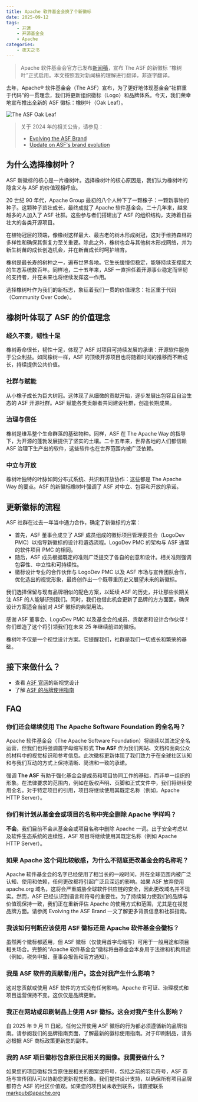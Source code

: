 ```yaml
---
title: Apache 软件基金会换了个新徽标
date: 2025-09-12
tags:
    - 开源
    - 开源基金会
    - Apache
categories:
    - 夜天之书
---
```


> Apache 软件基金会官方已发布[新闻稿](https://news.apache.org/foundation/entry/introducing-the-asfs-new-logo)，宣布 The ASF 的新徽标 “橡树叶”正式启用。本文按照我对新闻稿的理解进行翻译，非逐字翻译。

去年，Apache® 软件基金会（The ASF）宣布，为了更好地体现基金会“社群重于代码”的一贯理念，我们将更新组织徽标（Logo）和品牌体系。今天，我们荣幸地宣布推出全新的 ASF 徽标：橡树叶（Oak Leaf）。

![The ASF Oak Leaf](oak-leaf.png)

> 关于 2024 年的相关公告，请参见：
>
> * [Evolving the ASF Brand](https://news.apache.org/foundation/entry/evolving-the-asf-brand)
> * [Update on ASF's brand evolution](https://news.apache.org/foundation/entry/update-on-asfs-brand-evolution)

<!-- more -->

## 为什么选择橡树叶？

ASF 新徽标的核心是一片橡树叶。选择橡树叶的核心原因是，我们认为橡树叶的隐含义与 ASF 的价值观相呼应。

20 世纪 90 年代，Apache Group 最初的八个人种下了一颗橡子：一颗新事物的种子。这颗种子茁壮成长，最终成就了 Apache 软件基金会。二十几年来，越来越多的人加入了 ASF 社群。这些参与者们搭建出了 ASF 的组织结构，支持着日益壮大的各类开源项目。

在植物冠层的顶端，像橡树这样最大、最古老的树木形成树冠，这对于维持森林的多样性和确保其恢复力至关重要。除此之外，橡树也会与其他树木形成网络，并为新生树苗的成长创造机会，并在新苗成长时呵护培育。

橡树是最长寿的树种之一，遍布世界各地。它生长缓慢但稳定，能够持续支撑庞大的生态系统数百年。同样地，二十五年来，ASF 一直担任着开源事业稳定而坚韧的支持者，并在未来也将继续发挥这一作用。

选择橡树叶作为我们的新标志，象征着我们一贯的价值理念：社区重于代码（Community Over Code）。

## 橡树叶体现了 ASF 的价值理念

### 经久不衰，韧性十足

橡树寿命很长，韧性十足，体现了 ASF 对项目可持续发展的承诺：开源软件服务于公众利益。如同橡树一样，ASF 的顶级开源项目也将随着时间的推移而不断成长，持续提供公共价值。

### 社群与赋能

从小橡子成长为巨大树冠。这体现了从细微的贡献开始，逐步发展出包容且自治生态的 ASF 开源社群。ASF 赋能各类贡献者共同建设社群，创造长期成果。

### 治理与信任

橡树是维系整个生命群落的基础物种。同样，ASF 在 The Apache Way 的指导下，为开源的蓬勃发展提供了坚实的土壤。二十五年来，世界各地的人们都信赖 ASF 治理下生产出的软件，这些软件也在世界范围内被广泛依赖。

### 中立与开放

橡树叶独特的叶脉如同分布式系统、共识和开放协作：这些都是 The Apache Way 的要点。ASF 的新徽标橡树叶强调了 ASF 对中立、包容和开放的承诺。

## 更新徽标的流程

ASF 社群在过去一年当中通力合作，确定了新徽标的方案：

* 首先，ASF 董事会成立了 ASF 成员组成的徽标项目管理委员会（LogoDev PMC）以指导新徽标的设计和遴选流程。LogoDev PMC 的架构与 ASF 通常的软件项目 PMC 的相同。
* 随后，ASF 成员根据既定的准则广泛提交了各自的创意和设计。相关准则强调包容性、中立性和可持续性。
* 徽标设计专业的合作伙伴与 LogoDev PMC 以及 ASF 市场与宣传团队合作，优化选出的视觉形象，最终创作出一个既尊重历史又展望未来的新徽标。

我们选择保留与现有品牌相似的配色方案，以延续 ASF 的历史，并让那些长期关注 ASF 的人能够识别我们。同时，我们也借此机会更新了品牌的方方面面，确保设计方案适合当前对 ASF 徽标的典型用法。

感谢 ASF 董事会、LogoDev PMC 以及基金会的成员、贡献者和设计合作伙伴！你们塑造了这个将引领我们在未来 25 年继续前进的徽标。

橡树叶不仅是一个视觉设计方案。它提醒我们，社群是我们一切成长和繁荣的基础。

## 接下来做什么？

* 查看 [ASF 官网](https://apache.org/)的新视觉设计
* 了解 [ASF 的品牌使用指南](https://apache.org/foundation/press/kit/)

## FAQ

### 你们还会继续使用 The Apache Software Foundation 的全名吗？

Apache 软件基金会（The Apache Software Foundation）将继续以其法定全名运营，但我们也将强调首字母缩写形式 **The ASF** 作为我们网站、文档和面向公众的材料中的视觉标识和参考信息。此次徽标更新体现了我们致力于在全球社区认知和与我们互动的方式上保持清晰、简洁和一致的承诺。

强调 **The ASF** 有助于强化基金会是成员和项目协同工作的基础，而非单一组织的形象。在法律要求的范围内，例如在版权声明、页脚和正式文件中，我们将继续使用全名。对于特定项目的引用，项目将继续使用其既定名称（例如，Apache HTTP Server）。

### 你们有计划从基金会或项目的名称中完全删除 Apache 字样吗？

**不会**。我们目前不会从基金会或项目名称中删除 Apache 一词。出于安全考虑以及软件生态系统的连续性，ASF 项目将继续使用其既定名称（例如 Apache HTTP Server）。

### 如果 Apache 这个词比较敏感，为什么不彻底更改基金会的名称呢？

Apache 软件基金会的名字已经使用了相当长的一段时间，并在全球范围内被广泛认知、使用和依赖，任何更改都将引起广泛且深远的影响。如果 ASF 放弃使用 apache.org 域名，这将会严重威胁全球软件供应链的安全，因此更改域名并不现实。然而，ASF 已经认识到语言和符号的重要性。为了持续努力使我们的品牌与价值观保持一致，我们正在重新评估 Apache 的使用方式和范围，尤其是在视觉品牌方面。请参阅 Evolving the ASF Brand 一文了解更多背景信息和社群指南。

### 我该如何判断应该使用 ASF 徽标还是 Apache 软件基金会徽标？

虽然两个徽标都适用，但 ASF 徽标（仅使用首字母缩写）可用于一般用途和项目相关场合。完整的“Apache 软件基金会”徽标将由基金会本身用于法律和机构用途（例如，税务申报、董事会报告和官方通知）。

### 我是 ASF 软件的贡献者/用户。这会对我产生什么影响？

这对您贡献或使用 ASF 软件的方式没有任何影响。Apache 许可证、治理模式和项目运营保持不变。这仅仅是品牌更新。

### 我正在网站或印刷制品上使用 ASF 徽标。这会对我产生什么影响？

自 2025 年 9 月 11 日起，任何公开使用 ASF 徽标的行为都必须遵循新的品牌指南。请参阅我们的品牌指南页面，了解最新的徽标使用指南。对于印刷制品，请务必根据 ASF 商标政策更新您的副本。

### 我的 ASF 项目徽标包含原住民相关的图像。我需要做什么？

如果您的项目徽标包含原住民相关的图案或符号，包括之前的羽毛符号，ASF 市场与宣传团队可以协助您更新视觉形象。我们提供设计支持，以确保所有项目品牌都符合 ASF 的社区价值观。如果您的项目尚未收到联系，请直接联系 markpub@apache.org

